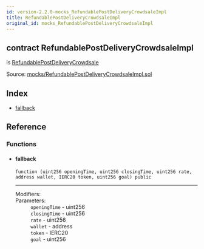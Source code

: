 ```yaml
---
id: version-2.2.0-mocks_RefundablePostDeliveryCrowdsaleImpl
title: RefundablePostDeliveryCrowdsaleImpl
original_id: mocks_RefundablePostDeliveryCrowdsaleImpl
---
```


<div class="contract-doc"><div class="contract"><h2 class="contract-header"><span class="contract-kind">contract</span> RefundablePostDeliveryCrowdsaleImpl</h2><p class="base-contracts"><span>is</span> <a href="crowdsale_distribution_RefundablePostDeliveryCrowdsale.html">RefundablePostDeliveryCrowdsale</a></p><div class="source">Source: <a href="https://github.com/OpenZeppelin/zeppelin-solidity/blob/v2.2.0/contracts/mocks/RefundablePostDeliveryCrowdsaleImpl.sol" target="_blank">mocks/RefundablePostDeliveryCrowdsaleImpl.sol</a></div></div><div class="index"><h2>Index</h2><ul><li><a href="mocks_RefundablePostDeliveryCrowdsaleImpl.html#">fallback</a></li></ul></div><div class="reference"><h2>Reference</h2><div class="functions"><h3>Functions</h3><ul><li><div class="item function"><span id="fallback" class="anchor-marker"></span><h4 class="name">fallback</h4><div class="body"><code class="signature">function <strong></strong><span>(uint256 openingTime, uint256 closingTime, uint256 rate, address wallet, IERC20 token, uint256 goal) </span><span>public </span></code><hr/><dl><dt><span class="label-modifiers">Modifiers:</span></dt><dd></dd><dt><span class="label-parameters">Parameters:</span></dt><dd><div><code>openingTime</code> - uint256</div><div><code>closingTime</code> - uint256</div><div><code>rate</code> - uint256</div><div><code>wallet</code> - address</div><div><code>token</code> - IERC20</div><div><code>goal</code> - uint256</div></dd></dl></div></div></li></ul></div></div></div>
